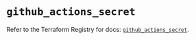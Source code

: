 # `github_actions_secret`

Refer to the Terraform Registry for docs: [`github_actions_secret`](https://registry.terraform.io/providers/integrations/github/6.7.0/docs/resources/actions_secret).
